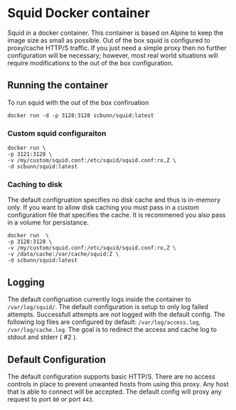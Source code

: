 # Squid Docker container
Squid in a docker container.  This container is based on Alpine to keep the image size as small as possible.  Out of the box squid is configured to proxy/cache HTTP/S traffic.  If you just need a simple proxy then no further configuration will be necessary; however, most real world situations will require modifications to the out of the box configuration.

## Running the container
To run squid with the out of the box confiruation 

```
docker run -d -p 3128:3128 scbunn/squid:latest
```


### Custom squid configuraiton

```
docker run \
-p 3121:3128 \
-v /my/custom/squid.conf:/etc/squid/squid.conf:ro,Z \
-d scbunn/squid:latest
```

### Caching to disk
The default configruation specifies no disk cache and thus is in-memory only.  If you want to allow disk caching you must pass in a custom configuration file that specifies the cache.  It is recommened you also pass in a volume for persistance.

```
docker run  \
-p 3128:3128 \
-v /my/custom/squid.conf:/etc/squid/squid.conf:ro,Z \
-v /data/cache:/var/cache/squid:Z \
-d scbunn/squid:latest
```


## Logging
The default configruation currently logs inside the container to `/var/log/squid/`.  The default configuration is setup to only log failed attempts.  Successfull attempts are *not* logged with the default config. The following log files are configured by default: `/var/log/access.log`, `/var/log/cache.log`.  The goal is to redirect the access and cache log to stdout and stderr ( #2 ).

## Default Configuration
The default configuration supports basic HTTP/S.  There are no access controls in place to prevent unwanted hosts from using this proxy.  Any host that is able to connect will be accepted.  The default config will proxy any request to port `80` or port `443`.
